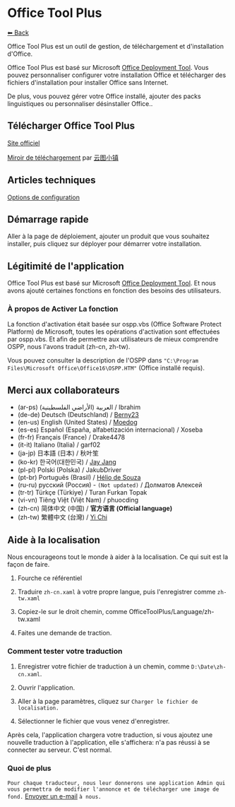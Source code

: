 ﻿# Office Tool Plus

[⬅ Back](https://github.com/YerongAI/Office-Tool)

Office Tool Plus est un outil de gestion, de téléchargement et d'installation d'Office.

Office Tool Plus est basé sur Microsoft [Office Deployment Tool](https://docs.microsoft.com/fr-fr/DeployOffice/overview-of-the-office-2016-deployment-tool). Vous pouvez personnaliser configurer votre installation Office et télécharger des fichiers d'installation pour installer Office sans Internet.

De plus, vous pouvez gérer votre Office installé, ajouter des packs linguistiques ou personnaliser désinstaller Office..

## Télécharger Office Tool Plus

[Site officiel](https://otp.landian.vip/)

[Miroir de téléchargement](https://delivery.yuntu.dev/office-tool/) par [云图小镇](https://www.yuntu.dev/)

## Articles techniques

[Options de configuration](https://docs.microsoft.com/fr-fr/DeployOffice/configuration-options-for-the-office-2016-deployment-tool)

## Démarrage rapide

Aller à la page de déploiement, ajouter un produit que vous souhaitez installer, puis cliquez sur déployer pour démarrer votre installation.

## Légitimité de l'application

Office Tool Plus est basé sur Microsoft [Office Deployment Tool](https://docs.microsoft.com/fr-fr/DeployOffice/overview-of-the-office-2016-deployment-tool). Et nous avons ajouté certaines fonctions en fonction des besoins des utilisateurs.

### À propos de Activer La fonction

La fonction d'activation était basée sur ospp.vbs (Office Software Protect Platform) de Microsoft, toutes les opérations d'activation sont effectuées par ospp.vbs. Et afin de permettre aux utilisateurs de mieux comprendre OSPP, nous l'avons traduit (zh-cn, zh-tw).

Vous pouvez consulter la description de l'OSPP dans ````"C:\Program Files\Microsoft Office\Office16\OSPP.HTM"```` (Office installé requis).

## Merci aux collaborateurs

- (ar-ps) العربية (الأراضي الفلسطينية) / Ibrahim
- (de-de) Deutsch (Deutschland) / [Berny23](https://steamcommunity.com/id/Berny23)
- (en-us) English (United States) / [Moedog](https://prprpr.love)
- (es-es) Español (España, alfabetización internacional) / Xoseba
- (fr-fr) Français (France) / Drake4478
- (it-it) Italiano (Italia) / garf02
- (ja-jp) 日本語 (日本) / 秋叶笙
- (ko-kr) 한국어(대한민국) / [Jay Jang](https://github.com/yaeyaya)
- (pl-pl) Polski (Polska) / JakubDriver
- (pt-br) Português (Brasil) / [Hélio de Souza](https://sway.office.com/RVue6qySNJ2DzYrs?ref=Link)
- (ru-ru) русский (Россия) - `(Not updated)` / Долматов Алексей
- (tr-tr) Türkçe (Türkiye) / Turan Furkan Topak
- (vi-vn) Tiêng Việt (Việt Nam) / phuocding
- (zh-cn) 简体中文 (中国) / **官方语言 (Official language)**
- (zh-tw) 繁體中文 (台灣) / [Yi Chi](https://github.com/chiyi4488)

## Aide à la localisation

Nous encourageons tout le monde à aider à la localisation. Ce qui suit est la façon de faire.

1. Fourche ce référentiel

2. Traduire ````zh-cn.xaml```` à votre propre langue, puis l'enregistrer comme ````zh-tw.xaml````

3. Copiez-le sur le droit chemin, comme OfficeToolPlus/Language/zh-tw.xaml

4. Faites une demande de traction.

### Comment tester votre traduction

1. Enregistrer votre fichier de traduction à un chemin, comme ````D:\Date\zh-cn.xaml````.

2. Ouvrir l'application.

3. Aller à la page paramètres, cliquez sur ````Charger le fichier de localisation.````

4. Sélectionner le fichier que vous venez d'enregistrer.

Après cela, l'application chargera votre traduction, si vous ajoutez une nouvelle traduction à l'application, elle s'affichera: n'a pas réussi à se connecter au serveur. C'est normal.

### Quoi de plus

````Pour chaque traducteur, nous leur donnerons une application Admin qui vous permettra de modifier l'annonce et de télécharger une image de fond.```` [Envoyer un e-mail](mailto:yerong@coolhub.top) ````à nous.````

